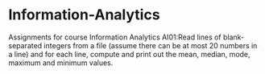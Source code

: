 # Information-Analytics
Assignments for course Information Analytics
AI01:Read lines of blank-separated integers from a file (assume there can be at most 20 numbers in a line) and  for each line, compute and print out the mean, median, mode, maximum and minimum values.
